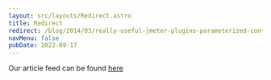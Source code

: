 ```yaml
---
layout: src/layouts/Redirect.astro
title: Redirect
redirect: /blog/2014/03/really-useful-jmeter-plugins-parameterized-controller/
navMenu: false
pubDate: 2022-09-17
---
```

<div>
Our article feed can be found <a href="/blog/2014/03/really-useful-jmeter-plugins-parameterized-controller/">here</a>
</div>
